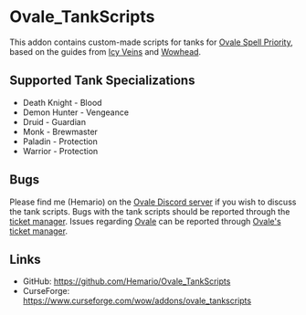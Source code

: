 # Ovale_TankScripts
This addon contains custom-made scripts for tanks for [Ovale Spell Priority][1], based on the guides from [Icy Veins][2] and [Wowhead][3].

## Supported Tank Specializations
* Death Knight - Blood
* Demon Hunter - Vengeance
* Druid - Guardian
* Monk - Brewmaster
* Paladin - Protection
* Warrior - Protection

## Bugs
Please find me (Hemario) on the [Ovale Discord server][4] if you wish to discuss the tank scripts.
Bugs with the tank scripts should be reported through the [ticket manager][5].
Issues regarding [Ovale][1] can be reported through [Ovale's ticket manager][6].

## Links
* GitHub: https://github.com/Hemario/Ovale_TankScripts
* CurseForge: https://www.curseforge.com/wow/addons/ovale_tankscripts

[1]: https://github.com/Sidoine/Ovale
[2]: https://www.icy-veins.com/wow/class-guides
[3]: https://www.wowhead.com/classes
[4]: https://discord.gg/PYPpCdc
[5]: https://github.com/Hemario/Ovale_TankScripts/issues
[6]: https://github.com/Sidoine/Ovale/issues
